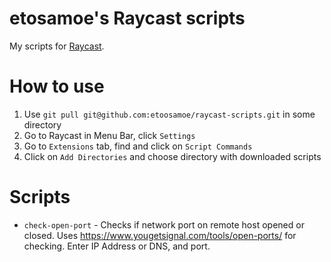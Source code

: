 # etosamoe's Raycast scripts

My scripts for [Raycast](https://www.raycast.com/).

# How to use
1. Use `git pull git@github.com:etoosamoe/raycast-scripts.git` in some directory
2. Go to Raycast in Menu Bar, click `Settings`
3. Go to `Extensions` tab, find and click on `Script Commands`
4. Click on `Add Directories` and choose directory with downloaded scripts

# Scripts
- `check-open-port` - Checks if network port on remote host opened or closed. Uses https://www.yougetsignal.com/tools/open-ports/ for checking. Enter IP Address or DNS, and port.
